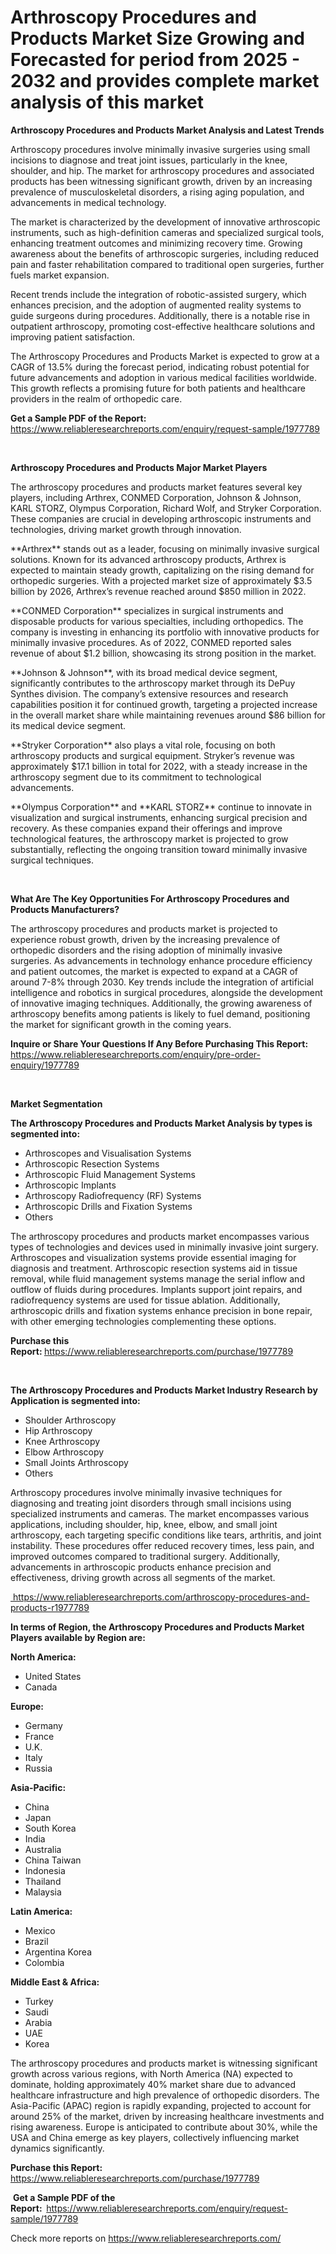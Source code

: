 <p><h1>Arthroscopy Procedures and Products Market Size Growing and Forecasted for period from 2025 - 2032 and provides complete market analysis of this market</h1></p><p><strong>Arthroscopy Procedures and Products Market Analysis and Latest Trends</strong></p>
<p><p>Arthroscopy procedures involve minimally invasive surgeries using small incisions to diagnose and treat joint issues, particularly in the knee, shoulder, and hip. The market for arthroscopy procedures and associated products has been witnessing significant growth, driven by an increasing prevalence of musculoskeletal disorders, a rising aging population, and advancements in medical technology.</p><p>The market is characterized by the development of innovative arthroscopic instruments, such as high-definition cameras and specialized surgical tools, enhancing treatment outcomes and minimizing recovery time. Growing awareness about the benefits of arthroscopic surgeries, including reduced pain and faster rehabilitation compared to traditional open surgeries, further fuels market expansion.</p><p>Recent trends include the integration of robotic-assisted surgery, which enhances precision, and the adoption of augmented reality systems to guide surgeons during procedures. Additionally, there is a notable rise in outpatient arthroscopy, promoting cost-effective healthcare solutions and improving patient satisfaction.</p><p>The Arthroscopy Procedures and Products Market is expected to grow at a CAGR of 13.5% during the forecast period, indicating robust potential for future advancements and adoption in various medical facilities worldwide. This growth reflects a promising future for both patients and healthcare providers in the realm of orthopedic care.</p></p>
<p><strong>Get a Sample PDF of the Report:&nbsp;</strong> <a href="https://www.reliableresearchreports.com/enquiry/request-sample/1977789?utm_campaign=2233&utm_medium=2&utm_source=Github&utm_content=ia&utm_term=04032025&utm_id=arthroscopy-procedures-and-products">https://www.reliableresearchreports.com/enquiry/request-sample/1977789</a></p>
<p>&nbsp;</p>
<p><strong>Arthroscopy Procedures and Products Major Market Players</strong></p>
<p><p>The arthroscopy procedures and products market features several key players, including Arthrex, CONMED Corporation, Johnson & Johnson, KARL STORZ, Olympus Corporation, Richard Wolf, and Stryker Corporation. These companies are crucial in developing arthroscopic instruments and technologies, driving market growth through innovation.</p><p>**Arthrex** stands out as a leader, focusing on minimally invasive surgical solutions. Known for its advanced arthroscopy products, Arthrex is expected to maintain steady growth, capitalizing on the rising demand for orthopedic surgeries. With a projected market size of approximately $3.5 billion by 2026, Arthrex’s revenue reached around $850 million in 2022.</p><p>**CONMED Corporation** specializes in surgical instruments and disposable products for various specialties, including orthopedics. The company is investing in enhancing its portfolio with innovative products for minimally invasive procedures. As of 2022, CONMED reported sales revenue of about $1.2 billion, showcasing its strong position in the market.</p><p>**Johnson & Johnson**, with its broad medical device segment, significantly contributes to the arthroscopy market through its DePuy Synthes division. The company’s extensive resources and research capabilities position it for continued growth, targeting a projected increase in the overall market share while maintaining revenues around $86 billion for its medical device segment.</p><p>**Stryker Corporation** also plays a vital role, focusing on both arthroscopy products and surgical equipment. Stryker’s revenue was approximately $17.1 billion in total for 2022, with a steady increase in the arthroscopy segment due to its commitment to technological advancements.</p><p>**Olympus Corporation** and **KARL STORZ** continue to innovate in visualization and surgical instruments, enhancing surgical precision and recovery. As these companies expand their offerings and improve technological features, the arthroscopy market is projected to grow substantially, reflecting the ongoing transition toward minimally invasive surgical techniques.</p></p>
<p>&nbsp;</p>
<p><strong>What Are The Key Opportunities For Arthroscopy Procedures and Products Manufacturers?</strong></p>
<p><p>The arthroscopy procedures and products market is projected to experience robust growth, driven by the increasing prevalence of orthopedic disorders and the rising adoption of minimally invasive surgeries. As advancements in technology enhance procedure efficiency and patient outcomes, the market is expected to expand at a CAGR of around 7-8% through 2030. Key trends include the integration of artificial intelligence and robotics in surgical procedures, alongside the development of innovative imaging techniques. Additionally, the growing awareness of arthroscopy benefits among patients is likely to fuel demand, positioning the market for significant growth in the coming years.</p></p>
<p><strong>Inquire or Share Your Questions If Any Before Purchasing This Report:</strong> <a href="https://www.reliableresearchreports.com/enquiry/pre-order-enquiry/1977789?utm_campaign=2233&utm_medium=2&utm_source=Github&utm_content=ia&utm_term=04032025&utm_id=arthroscopy-procedures-and-products">https://www.reliableresearchreports.com/enquiry/pre-order-enquiry/1977789</a></p>
<p>&nbsp;</p>
<p><strong>Market Segmentation</strong></p>
<p><strong>The Arthroscopy Procedures and Products Market Analysis by types is segmented into:</strong></p>
<p><ul><li>Arthroscopes and Visualisation Systems</li><li>Arthroscopic Resection Systems</li><li>Arthroscopic Fluid Management Systems</li><li>Arthroscopic Implants</li><li>Arthroscopy Radiofrequency (RF) Systems</li><li>Arthroscopic Drills and Fixation Systems</li><li>Others</li></ul></p>
<p><p>The arthroscopy procedures and products market encompasses various types of technologies and devices used in minimally invasive joint surgery. Arthroscopes and visualization systems provide essential imaging for diagnosis and treatment. Arthroscopic resection systems aid in tissue removal, while fluid management systems manage the serial inflow and outflow of fluids during procedures. Implants support joint repairs, and radiofrequency systems are used for tissue ablation. Additionally, arthroscopic drills and fixation systems enhance precision in bone repair, with other emerging technologies complementing these options.</p></p>
<p><strong>Purchase this Report:&nbsp;</strong><a href="https://www.reliableresearchreports.com/purchase/1977789?utm_campaign=2233&utm_medium=2&utm_source=Github&utm_content=ia&utm_term=04032025&utm_id=arthroscopy-procedures-and-products">https://www.reliableresearchreports.com/purchase/1977789</a></p>
<p>&nbsp;</p>
<p><strong>The Arthroscopy Procedures and Products Market Industry Research by Application is segmented into:</strong></p>
<p><ul><li>Shoulder Arthroscopy</li><li>Hip Arthroscopy</li><li>Knee Arthroscopy</li><li>Elbow Arthroscopy</li><li>Small Joints Arthroscopy</li><li>Others</li></ul></p>
<p><p>Arthroscopy procedures involve minimally invasive techniques for diagnosing and treating joint disorders through small incisions using specialized instruments and cameras. The market encompasses various applications, including shoulder, hip, knee, elbow, and small joint arthroscopy, each targeting specific conditions like tears, arthritis, and joint instability. These procedures offer reduced recovery times, less pain, and improved outcomes compared to traditional surgery. Additionally, advancements in arthroscopic products enhance precision and effectiveness, driving growth across all segments of the market.</p></p>
<p><a href="https://www.reliableresearchreports.com/arthroscopy-procedures-and-products-r1977789?utm_campaign=2233&utm_medium=2&utm_source=Github&utm_content=ia&utm_term=04032025&utm_id=arthroscopy-procedures-and-products">&nbsp;https://www.reliableresearchreports.com/arthroscopy-procedures-and-products-r1977789</a></p>
<p><strong>In terms of Region, the Arthroscopy Procedures and Products Market Players available by Region are:</strong></p>
<p>
    <p> <strong> North America: </strong>
        <ul>
            <li>United States</li>
            <li>Canada</li>
        </ul>
        </p> 
    <p> <strong> Europe: </strong>
        <ul>
            <li>Germany</li>
            <li>France</li>
            <li>U.K.</li>
            <li>Italy</li>
            <li>Russia</li>
        </ul>
        </p> 
    <p> <strong> Asia-Pacific: </strong>
        <ul>
            <li>China</li>
            <li>Japan</li>
            <li>South Korea</li>
            <li>India</li>
            <li>Australia</li>
            <li>China Taiwan</li>
            <li>Indonesia</li>
            <li>Thailand</li>
            <li>Malaysia</li>
        </ul>
        </p> 
    <p> <strong> Latin America: </strong>
        <ul>
            <li>Mexico</li>
            <li>Brazil</li>
            <li>Argentina Korea</li>
            <li>Colombia</li>
        </ul>
        </p> 
    <p> <strong> Middle East & Africa: </strong>
        <ul>
            <li>Turkey</li>
            <li>Saudi</li>
            <li>Arabia</li>
            <li>UAE</li>
            <li>Korea</li>
        </ul>
    </p>
    </p>
<p><p>The arthroscopy procedures and products market is witnessing significant growth across various regions, with North America (NA) expected to dominate, holding approximately 40% market share due to advanced healthcare infrastructure and high prevalence of orthopedic disorders. The Asia-Pacific (APAC) region is rapidly expanding, projected to account for around 25% of the market, driven by increasing healthcare investments and rising awareness. Europe is anticipated to contribute about 30%, while the USA and China emerge as key players, collectively influencing market dynamics significantly.</p></p>
<p><strong>Purchase this Report: </strong><a href="https://www.reliableresearchreports.com/purchase/1977789?utm_campaign=2233&utm_medium=2&utm_source=Github&utm_content=ia&utm_term=04032025&utm_id=arthroscopy-procedures-and-products">https://www.reliableresearchreports.com/purchase/1977789</a></p>
<p>&nbsp;<strong>Get a Sample PDF of the Report:&nbsp;&nbsp;</strong><a href="https://www.reliableresearchreports.com/enquiry/request-sample/1977789?utm_campaign=2233&utm_medium=2&utm_source=Github&utm_content=ia&utm_term=04032025&utm_id=arthroscopy-procedures-and-products">https://www.reliableresearchreports.com/enquiry/request-sample/1977789</a></p>
<p><strong></strong></p>
<p>Check more reports on <a href="https://www.reliableresearchreports.com/?utm_campaign=2233&utm_medium=2&utm_source=Github&utm_content=ia&utm_term=04032025&utm_id=arthroscopy-procedures-and-products">https://www.reliableresearchreports.com/</a></p>